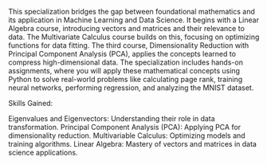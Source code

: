 This specialization bridges the gap between foundational mathematics and its application in Machine Learning and Data Science. It begins with a Linear Algebra course, introducing vectors and matrices and their relevance to data. The Multivariate Calculus course builds on this, focusing on optimizing functions for data fitting. The third course, Dimensionality Reduction with Principal Component Analysis (PCA), applies the concepts learned to compress high-dimensional data. The specialization includes hands-on assignments, where you will apply these mathematical concepts using Python to solve real-world problems like calculating page rank, training neural networks, performing regression, and analyzing the MNIST dataset.

Skills Gained:

Eigenvalues and Eigenvectors: Understanding their role in data transformation.
Principal Component Analysis (PCA): Applying PCA for dimensionality reduction.
Multivariable Calculus: Optimizing models and training algorithms.
Linear Algebra: Mastery of vectors and matrices in data science applications.
